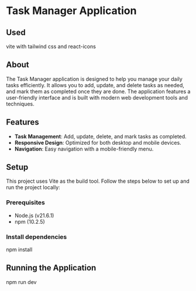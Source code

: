 # Task Manager Application
## Used
vite with tailwind css and react-icons

## About

The Task Manager application is designed to help you manage your daily tasks efficiently. It allows you to add, update, and delete tasks as needed, and mark them as completed once they are done. The application features a user-friendly interface and is built with modern web development tools and techniques.

## Features

- **Task Management**: Add, update, delete, and mark tasks as completed.
- **Responsive Design**: Optimized for both desktop and mobile devices.
- **Navigation**: Easy navigation with a mobile-friendly menu.

## Setup

This project uses Vite as the build tool. Follow the steps below to set up and run the project locally:

### Prerequisites

- Node.js (v21.6.1)
- npm (10.2.5)

### Install dependencies

npm install

## Running the Application

npm run dev



